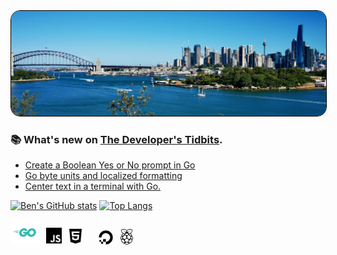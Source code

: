 <img src="https://raw.githubusercontent.com/bengarrett/bengarrett/main/1500x500.jpeg" alt="Sydney, Australia" style="border-radius:15px;border:1px solid black" />

### 📚 What's new on [The Developer's Tidbits][tdt].

<!-- BLOG-POST-LIST:START -->
- [Create a Boolean Yes or No prompt in Go](https://devtidbits.com/2022/02/02/create-a-boolean-yes-or-no-prompt-in-go/)
- [Go byte units and localized formatting](https://devtidbits.com/2021/09/17/go-byte-units-and-localized-formatting/)
- [Center text in a terminal with Go.](https://devtidbits.com/2021/09/15/center-text-in-a-terminal-with-go/)
<!-- BLOG-POST-LIST:END -->

[![Ben's GitHub stats](https://github-readme-stats.vercel.app/api?username=bengarrett&count_private=true&show_icons=true&layout=compact&hide_title=true)](https://github.com/anuraghazra/github-readme-stats) [![Top Langs](https://github-readme-stats.vercel.app/api/top-langs/?username=bengarrett&layout=compact)](https://github.com/anuraghazra/github-readme-stats)

[<img alt="Go logo" titme="Go is my language of choice" width="45px" src="https://raw.githubusercontent.com/bengarrett/bengarrett/master/svg/Go-Logo_Aqua.svg" />][go] &nbsp;
[<img alt="JS logo" titme="I develope in native JS" width="25px" src="https://raw.githubusercontent.com/bengarrett/bengarrett/master/svg/js.svg" />][js] &nbsp;
[<img alt="HTML5 logo" titme="Often maligned but critical HTML5" width="20px" src="https://raw.githubusercontent.com/bengarrett/bengarrett/master/svg/html5.svg" />][html] &nbsp; &nbsp; &nbsp;
[<img alt="Digital Ocean logo" title="I host with Digital Ocean" width="23px" src="https://raw.githubusercontent.com/bengarrett/bengarrett/master/svg/digital-ocean.svg" />][digitalocean] &nbsp;
[<img alt="Raspberry Pi logo" titme="I blog about the Raspberry Pi" width="20px" src="https://raw.githubusercontent.com/bengarrett/bengarrett/master/svg/raspberry-pi.svg" />][raspberry-pi]

[digitalocean]: https://m.do.co/c/a9270bdb9e74
[raspberry-pi]: https://www.raspberrypi.org
[tdt]: https://devtidbits.com
[go]: https://go.dev/
[html]: https://developer.mozilla.org/en-US/docs/Web/html
[js]: https://developer.mozilla.org/en-US/docs/Web/javascript

